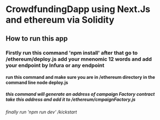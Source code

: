 # CrowdfundingDapp using Next.Js and ethereum via Solidity 

## How to run this app
### Firstly run this command 'npm install' after that go to /ethereum/deploy.js add your mnenomic 12 words and add your endpoint by Infura or any endpoint
#### run this command and make sure you are in /ethereum directory in the command line node deploy.js 
##### this command will generate an address of campaign Factory contract take this address and add it to /ethereum/cmpaignFactory.js

###### finally run 'npm run dev' /kickstart
